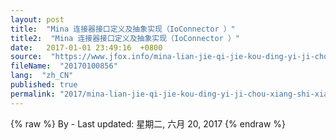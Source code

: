 ```yaml
---
layout: post
title:  "Mina 连接器接口定义及抽象实现（IoConnector ）"
title2:  "Mina 连接器接口定义及抽象实现（IoConnector ）"
date:   2017-01-01 23:49:16  +0800
source:  "https://www.jfox.info/mina-lian-jie-qi-jie-kou-ding-yi-ji-chou-xiang-shi-xian-ioconnector.html"
fileName:  "20170100856"
lang:  "zh_CN"
published: true
permalink: "2017/mina-lian-jie-qi-jie-kou-ding-yi-ji-chou-xiang-shi-xian-ioconnector.html"
---
```

{% raw %}
By  - Last updated: 星期二, 六月 20, 2017
{% endraw %}